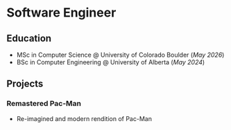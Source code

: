 # Software Engineer

## Education

- MSc in Computer Science @ University of Colorado Boulder (_May 2026_)
- BSc in Computer Engineering @ University of Alberta (_May 2024_)

## Projects

### Remastered Pac-Man

- Re-imagined and modern rendition of Pac-Man
